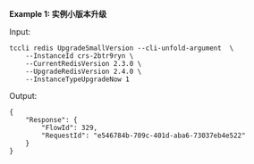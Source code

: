 **Example 1: 实例小版本升级**



Input: 

```
tccli redis UpgradeSmallVersion --cli-unfold-argument  \
    --InstanceId crs-2btr9ryn \
    --CurrentRedisVersion 2.3.0 \
    --UpgradeRedisVersion 2.4.0 \
    --InstanceTypeUpgradeNow 1
```

Output: 
```
{
    "Response": {
        "FlowId": 329,
        "RequestId": "e546784b-709c-401d-aba6-73037eb4e522"
    }
}
```

